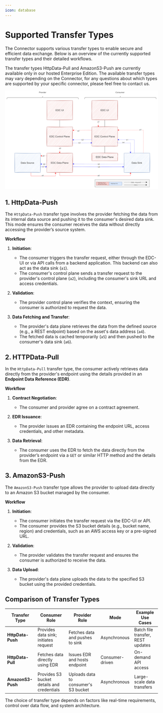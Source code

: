 ```yaml
---
icon: database
---
```


# Supported Transfer Types

The Connector supports various transfer types to enable secure and efficient data exchange. Below is an overview of the currently supported transfer types and their detailed workflows.

The transfer types HttpData-Pull and AmazonS3-Push are currently available only in our hosted Enterprise Edition. The available transfer types may vary depending on the Connector, for any questions about which types are supported by your specific connector, please feel free to contact us.

![Data Transfer Types](images/data-transfer-types.png)

## **1. HttpData-Push**

The `HttpData-Push` transfer type involves the provider fetching the data from its internal data source and pushing it to the consumer's desired data sink. This mode ensures the consumer receives the data without directly accessing the provider’s source system.

**Workflow**
1. **Initiation**:
   - The consumer triggers the transfer request, either through the EDC-UI or via API calls from a backend application. This backend can also act as the data sink (`a1`).
   - The consumer's control plane sends a transfer request to the provider's control plane (`a2`), including the consumer's sink URL and access credentials.

2. **Validation**:
   - The provider control plane verifies the context, ensuring the consumer is authorized to request the data.

3. **Data Fetching and Transfer**:
   - The provider's data plane retrieves the data from the defined source (e.g., a REST endpoint) based on the asset's data address (`a4`).
   - The fetched data is cached temporarily (`a5`) and then pushed to the consumer's data sink (`a6`).

## **2. HTTPData-Pull**

In the `HttpData-Pull` transfer type, the consumer actively retrieves data directly from the provider's endpoint using the details provided in an **Endpoint Data Reference (EDR)**.

**Workflow**
1. **Contract Negotiation**:
   - The consumer and provider agree on a contract agreement.

2. **EDR Issuance**:
   - The provider issues an EDR containing the endpoint URL, access credentials, and other metadata.

3. **Data Retrieval**:
   - The consumer uses the EDR to fetch the data directly from the provider’s endpoint via a `GET` or similar HTTP method and the details from the EDR.

## **3. AmazonS3-Push**

The `AmazonS3-Push` transfer type allows the provider to upload data directly to an Amazon S3 bucket managed by the consumer.

**Workflow**
1. **Initiation**:
   - The consumer initiates the transfer request via the EDC-UI or API.
   - The consumer provides the S3 bucket details (e.g., bucket name, region) and credentials, such as an AWS access key or a pre-signed URL.

2. **Validation**:
   - The provider validates the transfer request and ensures the consumer is authorized to receive the data.

3. **Data Upload**:
   - The provider's data plane uploads the data to the specified S3 bucket using the provided credentials.


## **Comparison of Transfer Types**

| Transfer Type      | Consumer Role                     | Provider Role                     | Mode                     | Example Use Cases                  |
|---------------------|-----------------------------------|------------------------------------|--------------------------|------------------------------------|
| **HttpData-Push**   | Provides data sink; initiates request | Fetches data and pushes to sink  | Asynchronous            | Batch file transfer, REST updates |
| **HttpData-Pull**   | Fetches data directly using EDR   | Issues EDR and hosts endpoint      | Consumer-driven          | On-demand API access              |
| **AmazonS3-Push**   | Provides S3 bucket details and credentials | Uploads data to consumer's S3 bucket | Asynchronous            | Large-scale data transfers |

The choice of transfer type depends on factors like real-time requirements, control over data flow, and system architecture.
